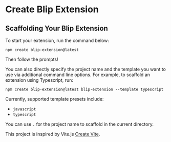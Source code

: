 # Create Blip Extension

## Scaffolding Your Blip Extension

To start your extension, run the command below:

```shell
npm create blip-extension@latest
```

Then follow the prompts!

You can also directly specify the project name and the template you want to use via additional command line options. For example, to scaffold an extension using Typescript, run:

```shell
npm create blip-extension@latest blip-extension --template typescript
```

Currently, supported template presets include:

- `javascript`
- `typescript`

You can use `.` for the project name to scaffold in the current directory.

This project is inspired by Vite.js [Create Vite](https://github.com/vitejs/vite/tree/main/packages/create-vite).